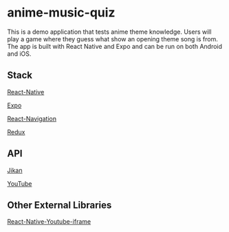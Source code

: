 # anime-music-quiz
This is a demo application that tests anime theme knowledge. Users will play a game where they guess what show an opening theme song is from.
The app is built with React Native and Expo and can be run on both Android and iOS.

## Stack
[React-Native](https://github.com/facebook/react-native)

[Expo](https://github.com/expo/expo)

[React-Navigation](https://reactnavigation.org/)

[Redux](https://redux.js.org/)


## API
[Jikan](https://jikan.moe/)

[YouTube](https://developers.google.com/youtube/v3)

## Other External Libraries
[React-Native-Youtube-iframe](https://github.com/LonelyCpp/react-native-youtube-iframe)

